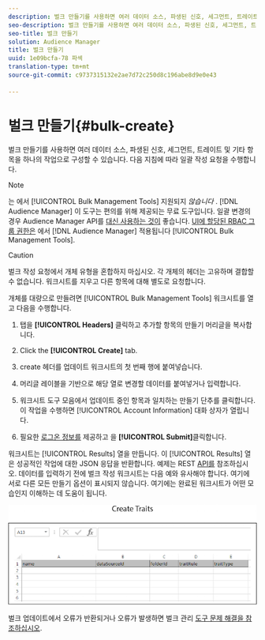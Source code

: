 ```yaml
---
description: 벌크 만들기를 사용하면 여러 데이터 소스, 파생된 신호, 세그먼트, 트레이트 및 기타 항목을 하나의 작업으로 구성할 수 있습니다. 다음 지침에 따라 일괄 작성 요청을 수행합니다.
seo-description: 벌크 만들기를 사용하면 여러 데이터 소스, 파생된 신호, 세그먼트, 트레이트 및 기타 항목을 하나의 작업으로 구성할 수 있습니다. 다음 지침에 따라 일괄 작성 요청을 수행합니다.
seo-title: 벌크 만들기
solution: Audience Manager
title: 벌크 만들기
uuid: 1e09bcfa-78 파섹
translation-type: tm+mt
source-git-commit: c9737315132e2ae7d72c250d8c196abe8d9e0e43

---
```



# 벌크 만들기{#bulk-create}

벌크 만들기를 사용하면 여러 데이터 소스, 파생된 신호, 세그먼트, 트레이트 및 기타 항목을 하나의 작업으로 구성할 수 있습니다. 다음 지침에 따라 일괄 작성 요청을 수행합니다.

<!-- 

t_bulk_create.xml

 -->

>[!NOTE]
>
>는 에서 [!UICONTROL Bulk Management Tools] 지원되지 *않습니다* . [!DNL Audience Manager] 이 도구는 편의를 위해 제공되는 무료 도구입니다. 일괄 변경의 경우 Audience Manager API를 [대신 사용하는 것이](../../api/rest-api-main/aam-api-getting-started.md) 좋습니다. [UI에 할당된 RBAC 그룹 권한은](../../features/administration/administration-overview.md) 에서 [!DNL Audience Manager] 적용됩니다 [!UICONTROL Bulk Management Tools].

>[!CAUTION]
>
>벌크 작성 요청에서 개체 유형을 혼합하지 마십시오. 각 개체의 헤더는 고유하며 결합할 수 없습니다. 워크시트를 지우고 다른 항목에 대해 별도로 요청합니다.

개체를 대량으로 만들려면 [!UICONTROL Bulk Management Tools] 워크시트를 열고 다음을 수행합니다.

1. 탭을 **[!UICONTROL Headers]** 클릭하고 추가할 항목의 만들기 머리글을 복사합니다.
1. Click the **[!UICONTROL Create]** tab.
1. create 헤더를 업데이트 워크시트의 첫 번째 행에 붙여넣습니다.
1. 머리글 레이블을 기반으로 해당 열로 변경할 데이터를 붙여넣거나 입력합니다.
1. 워크시트 도구 모음에서 업데이트 중인 항목과 일치하는 만들기 단추를 클릭합니다.
이 작업을 수행하면 [!UICONTROL Account Information] 대화 상자가 열립니다.

1. 필요한 [로그온 정보를](../../reference/bulk-management-tools/bulk-management-intro.md#auth-reqs) 제공하고 을 **[!UICONTROL Submit]**&#x200B;클릭합니다.

워크시트는 [!UICONTROL Results] 열을 만듭니다. 이 [!UICONTROL Results] 열은 성공적인 작업에 대한 JSON 응답을 반환합니다. 예제는 REST [API를](../../api/rest-api-main/rest-api-main.md) 참조하십시오. 데이터를 입력하기 전에 벌크 작성 워크시트는 다음 예와 유사해야 합니다. 여기에 서로 다른 모든 만들기 옵션이 표시되지 않습니다. 여기에는 완료된 워크시트가 어떤 모습인지 이해하는 데 도움이 됩니다.

![](assets/cretetraits.png)


벌크 업데이트에서 오류가 반환되거나 오류가 발생하면 벌크 관리 [도구 문제 해결을 참조하십시오](../../reference/bulk-management-tools/bulk-troubleshooting.md).
